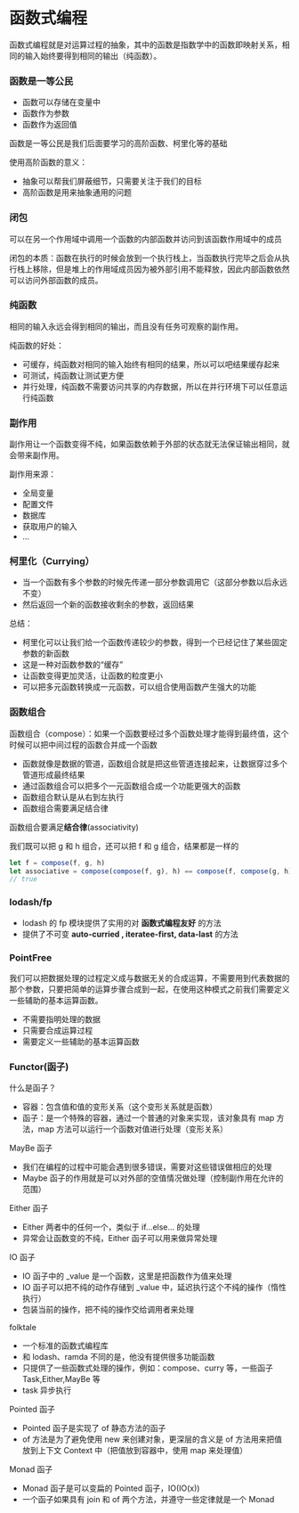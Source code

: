 
# 函数式编程

函数式编程就是对运算过程的抽象，其中的函数是指数学中的函数即映射关系，相同的输入始终要得到相同的输出（纯函数）。


### 函数是一等公民
- 函数可以存储在变量中
- 函数作为参数
- 函数作为返回值

函数是一等公民是我们后面要学习的高阶函数、柯里化等的基础

使用高阶函数的意义：
- 抽象可以帮我们屏蔽细节，只需要关注于我们的目标
- 高阶函数是用来抽象通用的问题


### 闭包
可以在另一个作用域中调用一个函数的内部函数并访问到该函数作用域中的成员

闭包的本质：函数在执行的时候会放到一个执行栈上，当函数执行完毕之后会从执行栈上移除，但是堆上的作用域成员因为被外部引用不能释放，因此内部函数依然可以访问外部函数的成员。


### 纯函数
相同的输入永远会得到相同的输出，而且没有任务可观察的副作用。

纯函数的好处：
- 可缓存，纯函数对相同的输入始终有相同的结果，所以可以吧结果缓存起来
- 可测试，纯函数让测试更方便
- 并行处理，纯函数不需要访问共享的内存数据，所以在并行环境下可以任意运行纯函数


### 副作用
副作用让一个函数变得不纯，如果函数依赖于外部的状态就无法保证输出相同，就会带来副作用。

副作用来源：
- 全局变量
- 配置文件
- 数据库
- 获取用户的输入
- ...


### 柯里化（Currying）
- 当一个函数有多个参数的时候先传递一部分参数调用它（这部分参数以后永远不变）
- 然后返回一个新的函数接收剩余的参数，返回结果

总结：
- 柯里化可以让我们给一个函数传递较少的参数，得到一个已经记住了某些固定参数的新函数
- 这是一种对函数参数的“缓存”
- 让函数变得更加灵活，让函数的粒度更小
- 可以把多元函数转换成一元函数，可以组合使用函数产生强大的功能


### 函数组合
函数组合（compose）：如果一个函数要经过多个函数处理才能得到最终值，这个时候可以把中间过程的函数合并成一个函数
- 函数就像是数据的管道，函数组合就是把这些管道连接起来，让数据穿过多个管道形成最终结果
- 通过函数组合可以把多个一元函数组合成一个功能更强大的函数
- 函数组合默认是从右到左执行
- 函数组合需要满足结合律

函数组合要满足**结合律**(associativity)

我们既可以把 g 和 h 组合，还可以把 f 和 g 组合，结果都是一样的

```javascript
let f = compose(f, g, h)
let associative = compose(compose(f, g), h) == compose(f, compose(g, h));
// true
```

### lodash/fp
- lodash 的 fp 模块提供了实用的对 **函数式编程友好** 的方法
- 提供了不可变 **auto-curried , iteratee-first, data-last** 的方法


### PointFree

我们可以把数据处理的过程定义成与数据无关的合成运算，不需要用到代表数据的那个参数，只要把简单的运算步骤合成到一起，在使用这种模式之前我们需要定义一些辅助的基本运算函数。

- 不需要指明处理的数据
- 只需要合成运算过程
- 需要定义一些辅助的基本运算函数


### Functor(函子)

什么是函子？
- 容器：包含值和值的变形关系（这个变形关系就是函数）
- 函子：是一个特殊的容器，通过一个普通的对象来实现，该对象具有 map 方法，map 方法可以运行一个函数对值进行处理（变形关系）

MayBe 函子
- 我们在编程的过程中可能会遇到很多错误，需要对这些错误做相应的处理
- Maybe 函子的作用就是可以对外部的空值情况做处理（控制副作用在允许的范围）

Either 函子
- Either 两者中的任何一个，类似于 if...else... 的处理
- 异常会让函数变的不纯，Either 函子可以用来做异常处理

IO 函子
- IO 函子中的 _value 是一个函数，这里是把函数作为值来处理
- IO 函子可以把不纯的动作存储到 _value 中，延迟执行这个不纯的操作（惰性执行）
- 包装当前的操作，把不纯的操作交给调用者来处理

folktale
- 一个标准的函数式编程库
- 和 lodash、ramda 不同的是，他没有提供很多功能函数
- 只提供了一些函数式处理的操作，例如：compose、curry 等，一些函子 Task,Either,MayBe 等
- task 异步执行

Pointed 函子
- Pointed 函子是实现了 of 静态方法的函子
- of 方法是为了避免使用 new 来创建对象，更深层的含义是 of 方法用来把值放到上下文 Context 中（把值放到容器中，使用 map 来处理值）

Monad 函子
- Monad 函子是可以变扁的 Pointed 函子，IO(IO(x))
- 一个函子如果具有 join 和 of 两个方法，并遵守一些定律就是一个 Monad

